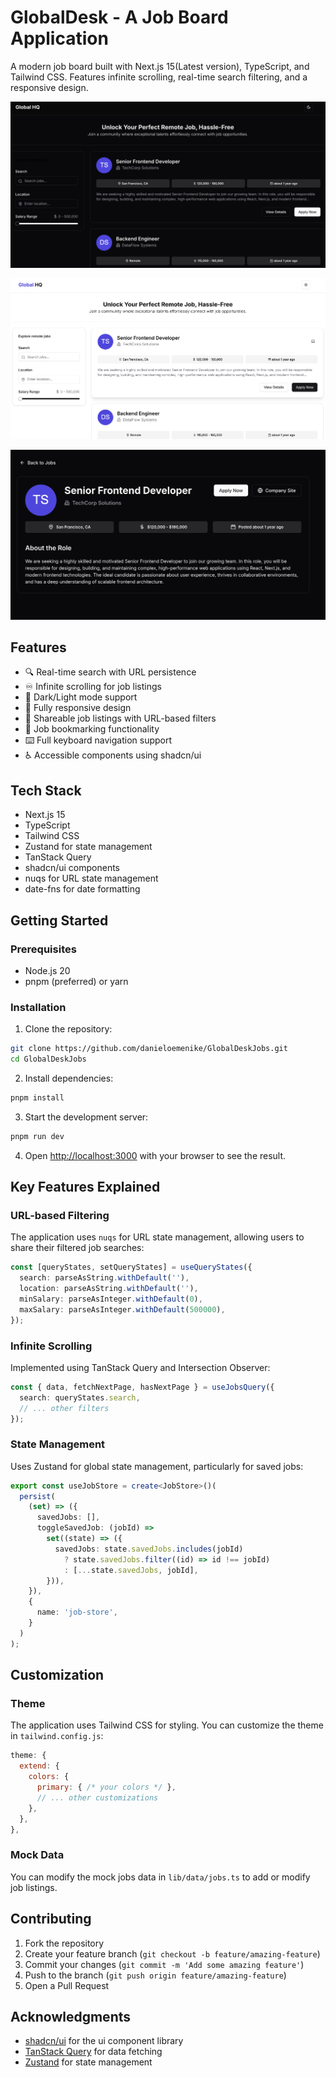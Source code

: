 # GlobalDesk - A Job Board Application

A modern job board built with Next.js 15(Latest version), TypeScript, and Tailwind CSS. Features infinite scrolling, real-time search filtering, and a responsive design.

![Job Board Preview](public/githubImages/dashDark.png "Global Desk Dashboard")

![Job Board Preview](public/githubImages/dash1.png "Global Desk Dashboard")

![Job Board Preview](public/githubImages/dash3.png "Global Desk Dashboard")

## Features

- 🔍 Real-time search with URL persistence
- ♾️ Infinite scrolling for job listings
- 🎨 Dark/Light mode support
- 📱 Fully responsive design
- 🔗 Shareable job listings with URL-based filters
- 💾 Job bookmarking functionality
- ⌨️ Full keyboard navigation support
- ♿ Accessible components using shadcn/ui

## Tech Stack

- Next.js 15
- TypeScript
- Tailwind CSS
- Zustand for state management
- TanStack Query
- shadcn/ui components
- nuqs for URL state management
- date-fns for date formatting

## Getting Started

### Prerequisites

- Node.js 20
- pnpm (preferred) or yarn

### Installation

1. Clone the repository:

```bash
git clone https://github.com/danieloemenike/GlobalDeskJobs.git
cd GlobalDeskJobs
```

2. Install dependencies:

```bash
pnpm install
```

3. Start the development server:

```bash
pnpm run dev
```

4. Open [http://localhost:3000](http://localhost:3000) with your browser to see the result.

## Key Features Explained

### URL-based Filtering

The application uses `nuqs` for URL state management, allowing users to share their filtered job searches:

```typescript
const [queryStates, setQueryStates] = useQueryStates({
  search: parseAsString.withDefault(''),
  location: parseAsString.withDefault(''),
  minSalary: parseAsInteger.withDefault(0),
  maxSalary: parseAsInteger.withDefault(500000),
});
```

### Infinite Scrolling

Implemented using TanStack Query and Intersection Observer:

```typescript
const { data, fetchNextPage, hasNextPage } = useJobsQuery({
  search: queryStates.search,
  // ... other filters
});
```

### State Management

Uses Zustand for global state management, particularly for saved jobs:

```typescript
export const useJobStore = create<JobStore>()(
  persist(
    (set) => ({
      savedJobs: [],
      toggleSavedJob: (jobId) => 
        set((state) => ({
          savedJobs: state.savedJobs.includes(jobId)
            ? state.savedJobs.filter((id) => id !== jobId)
            : [...state.savedJobs, jobId],
        })),
    }),
    {
      name: 'job-store',
    }
  )
);
```

## Customization

### Theme

The application uses Tailwind CSS for styling. You can customize the theme in `tailwind.config.js`:

```javascript
theme: {
  extend: {
    colors: {
      primary: { /* your colors */ },
      // ... other customizations
    },
  },
},
```

### Mock Data

You can modify the mock jobs data in `lib/data/jobs.ts` to add or modify job listings.

## Contributing

1. Fork the repository
2. Create your feature branch (`git checkout -b feature/amazing-feature`)
3. Commit your changes (`git commit -m 'Add some amazing feature'`)
4. Push to the branch (`git push origin feature/amazing-feature`)
5. Open a Pull Request

## Acknowledgments

- [shadcn/ui](https://ui.shadcn.com/) for the ui component library
- [TanStack Query](https://tanstack.com/query/latest) for data fetching
- [Zustand](https://github.com/pmndrs/zustand) for state management
